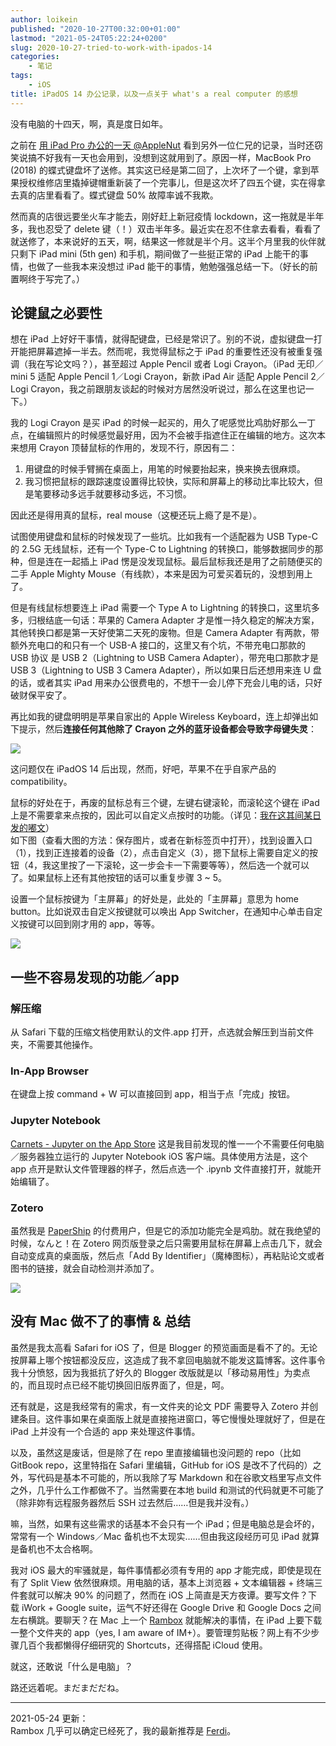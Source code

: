 ```yaml
---
author: loikein
published: "2020-10-27T00:32:00+01:00"
lastmod: "2021-05-24T05:22:24+0200"
slug: 2020-10-27-tried-to-work-with-ipados-14
categories:
    - 笔记
tags:
    - iOS
title: iPadOS 14 办公记录，以及一点关于 what's a real computer 的感想
---
```

没有电脑的十四天，啊，真是度日如年。

之前在 [用 iPad Pro 办公的一天 @AppleNut](https://t.me/AppleNuts/703)
看到另外一位仁兄的记录，当时还窃笑说搞不好我有一天也会用到，没想到这就用到了。原因一样，MacBook Pro (2018) 的蝶式键盘坏了送修。其实这已经是第二回了，上次坏了一个键，拿到苹果授权维修店里撬掉键帽重新装了一个完事儿，但是这次坏了四五个键，实在得拿去真的店里看看了。蝶式键盘 50% 故障率诚不我欺。  

然而真的店很远要坐火车才能去，刚好赶上新冠疫情 lockdown，这一拖就是半年多，我也忍受了 delete
键（！）双击半年多。最近实在忍不住拿去看看，看看了就送修了，本来说好的五天，啊，结果这一修就是半个月。这半个月里我的伙伴就只剩下 iPad mini (5th gen) 和手机，期间做了一些挺正常的 iPad
上能干的事情，也做了一些我本来没想过 iPad 能干的事情，勉勉强强总结一下。（好长的前置啊终于写完了。）

## 论键鼠之必要性

想在 iPad 上好好干事情，就得配键盘，已经是常识了。别的不说，虚拟键盘一打开能把屏幕遮掉一半去。然而呢，我觉得鼠标之于 iPad 的重要性还没有被重复强调（我在写论文吗？），甚至超过 Apple Pencil 或者 Logi Crayon。（iPad 无印／mini 5 适配 Apple Pencil 1／Logi Crayon，新款 iPad Air 适配 Apple Pencil 2／Logi Crayon，我之前跟朋友谈起的时候对方居然没听说过，那么在这里也记一下。）

我的 Logi Crayon 是买 iPad 的时候一起买的，用久了呢感觉比鸡肋好那么一丁点，在编辑照片的时候感觉最好用，因为不会被手指遮住正在编辑的地方。这次本来想用 Crayon 顶替鼠标的作用的，发现不行，原因有二：

1.  用键盘的时候手臂搁在桌面上，用笔的时候要抬起来，换来换去很麻烦。
2.  我习惯把鼠标的跟踪速度设置得比较快，实际和屏幕上的移动比率比较大，但是笔要移动多远手就要移动多远，不习惯。

因此还是得用真的鼠标，real mouse（这梗还玩上瘾了是不是）。

试图使用键盘和鼠标的时候发现了一些坑。比如我有一个适配器为 USB Type-C 的 2.5G 无线鼠标，还有一个 Type-C to Lightning 的转换口，能够数据同步的那种，但是连在一起插上 iPad 愣是没发现鼠标。最后鼠标我还是用了之前随便买的二手 Apple Mighty Mouse（有线款），本来是因为可爱买着玩的，没想到用上了。

但是有线鼠标想要连上 iPad 需要一个 Type A to Lightning 的转换口，这里坑多多，归根结底一句话：苹果的 Camera Adapter 才是惟一持久稳定的解决方案，其他转换口都是第一天好使第二天死的废物。但是 Camera Adapter 有两款，带额外充电口的和只有一个 USB-A 接口的，这里又有个坑，不带充电口那款的 USB 协议 是 USB 2（Lightning to USB Camera Adapter），带充电口那款才是 USB 3（Lightning to USB 3 Camera Adapter），所以如果日后还想用来连 U 盘的话，或者其实 iPad 用来办公很费电的，不想干一会儿停下充会儿电的话，只好破财保平安了。

再比如我的键盘明明是苹果自家出的 Apple Wireless Keyboard，连上却弹出如下提示，然后**连接任何其他除了 Crayon 之外的蓝牙设备都会导致字母键失灵**：

![](/post-img/2020-10-27-work-with-ipados-14-1.png)

这问题仅在 iPadOS 14 后出现，然而，好吧，苹果不在乎自家产品的 compatibility。

鼠标的好处在于，再废的鼠标总有三个键，左键右键滚轮，而滚轮这个键在 iPad
上是不需要拿来点按的，因此可以自定义点按时的功能。（详见：[我在这其间某日发的嘟文](https://mastodon.social/@loikein/104988627560126670)）  
如下图（查看大图的方法：保存图片，或者在新标签页中打开），找到设置入口（1），找到正连接着的设备（2），点击自定义（3），摁下鼠标上需要自定义的按钮（4，我这里按了一下滚轮，这一步会卡一下需要等等），然后选一个就可以了。如果鼠标上还有其他按钮的话可以重复步骤 3 ~ 5。

设置一个鼠标按键为「主屏幕」的好处是，此处的「主屏幕」意思为 home button。比如说双击自定义按键就可以唤出 App Switcher，在通知中心单击自定义按键可以回到刚才用的 app，等等。  

![](/post-img/2020-10-27-work-with-ipados-14-2.jpg)

## 一些不容易发现的功能／app 

### 解压缩

从 Safari 下载的压缩文档使用默认的文件.app
打开，点选就会解压到当前文件夹，不需要其他操作。

### In-App Browser

在键盘上按 command + W 可以直接回到 app，相当于点「完成」按钮。  

### Jupyter Notebook

[Carnets - Jupyter on the App Store](https://apps.apple.com/us/app/carnets-jupyter/id1450994949)
这是我目前发现的惟一一个不需要任何电脑／服务器独立运行的 Jupyter Notebook iOS 客户端。具体使用方法是，这个 app 点开是默认文件管理器的样子，然后点选一个 .ipynb 文件直接打开，就能开始编辑了。

### Zotero

虽然我是 [PaperShip](https://apps.apple.com/app/papership/id631980748) 的付费用户，但是它的添加功能完全是鸡肋。就在我绝望的时候，なんと！在 Zotero 网页版登录之后只需要用鼠标在屏幕上点击几下，就会自动变成真的桌面版，然后点「Add By Identifier」（魔棒图标），再粘贴论文或者图书的链接，就会自动检测并添加了。

![](/post-img/2020-10-27-work-with-ipados-14-3.png)

## 没有 Mac 做不了的事情 & 总结 

虽然是我太高看 Safari for iOS 了，但是 Blogger 的预览画面是看不了的。无论按屏幕上哪个按钮都没反应，这造成了我不拿回电脑就不能发这篇博客。这件事令我十分愤怒，因为我抵抗了好久的 Blogger 改版就是以「移动易用性」为卖点的，而且现时点已经不能切换回旧版界面了，但是，呵。

还有就是，这是我经常有的需求，有一文件夹的论文 PDF 需要导入 Zotero 并创建条目。这件事如果在桌面版上就是直接拖进窗口，等它慢慢处理就好了，但是在 iPad 上并没有一个合适的 app 来处理这件事情。  

以及，虽然这是废话，但是除了在 repo 里直接编辑也没问题的 repo（比如 GitBook repo，这里特指在 Safari 里编辑，GitHub for iOS 是改不了代码的）之外，写代码是基本不可能的，所以我除了写 Markdown 和在谷歌文档里写点文件之外，几乎什么工作都做不了。当然需要在本地 build 和测试的代码就更不可能了（除非妳有远程服务器然后 SSH 过去然后……但是我并没有。）

嘛，当然，如果有这些需求的话基本不会只有一个 iPad；但是电脑总是会坏的，常常有一个 Windows／Mac 备机也不太现实……但由我这段经历可见 iPad 就算是备机也不太合格啊。

我对 iOS 最大的牢骚就是，每件事情都必须有专用的 app 才能完成，即使是现在有了 Split View 依然很麻烦。用电脑的话，基本上浏览器 \+ 文本编辑器 \+ 终端三件套就可以解决 90% 的问题了，然而在 iOS 上简直是天方夜谭。要写文件？下载 iWork + Google suite，运气不好还得在 Google Drive 和 Google Docs 之间左右横跳。要聊天？在 Mac 上一个 [Rambox](https://github.com/ramboxapp/community-edition) 就能解决的事情，在 iPad 上要下载一整个文件夹的 app（yes, I am aware of IM\+）。要管理剪贴板？网上有不少步骤几百个我都懒得仔细研究的 Shortcuts，还得搭配 iCloud 使用。

就这，还敢说「什么是电脑」？

路还远着呢。まだまだだね。

---

2021-05-24 更新：  
Rambox 几乎可以确定已经死了，我的最新推荐是 [Ferdi](https://github.com/getferdi/ferdi)。

